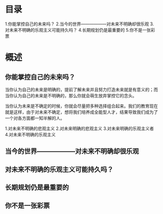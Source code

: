 # 目录
1.你能掌控自己的未来吗？
2.当今的世界——————对未来不明确却很乐观
3.对未来不明确的乐观主义可能持久吗？
4.长期规划仍是最重要的
5.你不是一张彩票

# 概述
## 你能掌控自己的未来吗？
当你认为自己的未来是明确的，提前了解未来并且努力打造未来就是有意义的；而当你认为自己的未来是不明确的，那么你就会萌生放弃掌控它的念头。

当你认为未来是不确定的时候，你就会尽量把多种选择组合起来。我们的教育现在就是这样，由于对未来不确定，想将我们培养成全能型人才，结果导致我们成为了一个对各方面都一知半解的人。

1.对未来不明确的悲观主义
2.对未来明确的悲观主义
3.对未来明确的乐观主义者
4.对未来不明确的乐观主义

## 当今的世界——————对未来不明确却很乐观
## 对未来不明确的乐观主义可能持久吗？
## 长期规划仍是最重要的
## 你不是一张彩票

